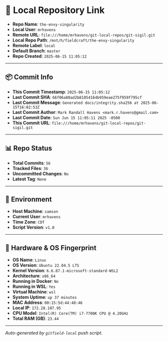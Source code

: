 # 🔗 Local Repository Link

- **Repo Name**: `the-envy-singularity`
- **Local User**: `mrhavens`
- **Remote URL**: `file:///home/mrhavens/git-local-repos/git-sigil.git`
- **Local Repo Path**: `/mnt/h/fieldcraft/the-envy-singularity`
- **Remote Label**: `local`
- **Default Branch**: `master`
- **Repo Created**: `2025-06-15 11:05:12`

---

## 📦 Commit Info

- **This Commit Timestamp**: `2025-06-15 11:05:12`
- **Last Commit SHA**: `66f06a80ad2b81054164b959eae275f959f795cf`
- **Last Commit Message**: `Generated docs/integrity.sha256 at 2025-06-15T16:02:53Z`
- **Last Commit Author**: `Mark Randall Havens <mark.r.havens@gmail.com>`
- **Last Commit Date**: `Sun Jun 15 11:05:11 2025 -0500`
- **This Commit URL**: `file:///home/mrhavens/git-local-repos/git-sigil.git`

---

## 📊 Repo Status

- **Total Commits**: `56`
- **Tracked Files**: `36`
- **Uncommitted Changes**: `No`
- **Latest Tag**: `None`

---

## 🧭 Environment

- **Host Machine**: `samson`
- **Current User**: `mrhavens`
- **Time Zone**: `CDT`
- **Script Version**: `v1.0`

---

## 🧬 Hardware & OS Fingerprint

- **OS Name**: `Linux`
- **OS Version**: `Ubuntu 22.04.5 LTS`
- **Kernel Version**: `6.6.87.1-microsoft-standard-WSL2`
- **Architecture**: `x86_64`
- **Running in Docker**: `No`
- **Running in WSL**: `Yes`
- **Virtual Machine**: `wsl`
- **System Uptime**: `up 37 minutes`
- **MAC Address**: `00:15:5d:44:48:46`
- **Local IP**: `172.28.107.95`
- **CPU Model**: `Intel(R) Core(TM) i7-7700K CPU @ 4.20GHz`
- **Total RAM (GB)**: `23.44`

---

_Auto-generated by `gitfield-local` push script._
